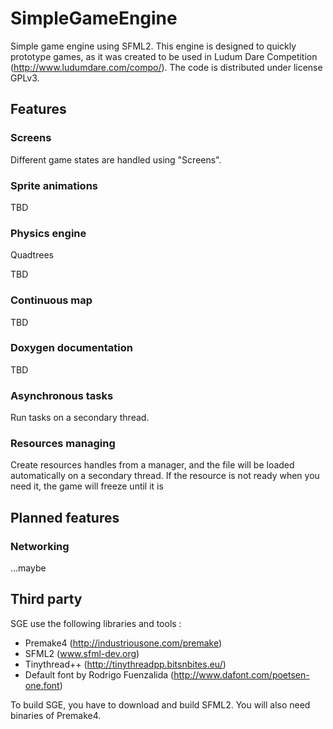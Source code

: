 SimpleGameEngine
================

Simple game engine using SFML2.
This engine is designed to quickly prototype games, as it was created to be used in Ludum Dare Competition (http://www.ludumdare.com/compo/).
The code is distributed under license GPLv3.


Features
--------

### Screens ###

Different game states are handled using "Screens".


### Sprite animations ###

TBD


### Physics engine ###

Quadtrees

TBD


### Continuous map ###

TBD


### Doxygen documentation ###

TBD


### Asynchronous tasks ###

Run tasks on a secondary thread.


### Resources managing ###

Create resources handles from a manager, and the file will be loaded automatically on a secondary thread.
If the resource is not ready when you need it, the game will freeze until it is


Planned features
----------------

### Networking ###

...maybe


Third party
-----------

SGE use the following libraries and tools :

* Premake4 (http://industriousone.com/premake)
* SFML2 (www.sfml-dev.org)
* Tinythread++ (http://tinythreadpp.bitsnbites.eu/)
* Default font by Rodrigo Fuenzalida (http://www.dafont.com/poetsen-one.font)

To build SGE, you have to download and build SFML2.
You will also need binaries of Premake4.

